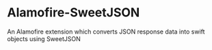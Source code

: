 # Alamofire-SweetJSON
An Alamofire extension which converts JSON response data into swift objects using SweetJSON
